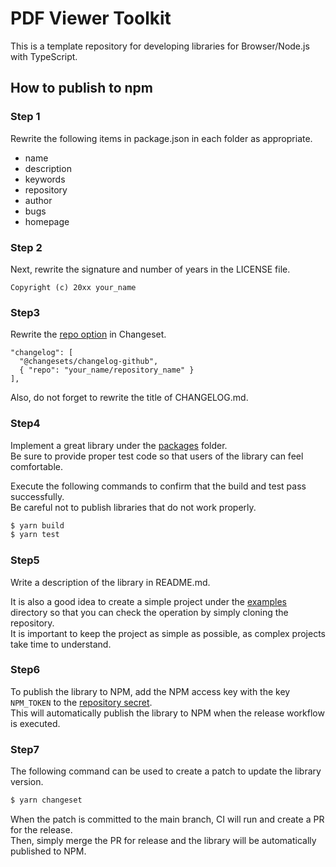 # PDF Viewer Toolkit

This is a template repository for developing libraries for Browser/Node.js with TypeScript.

## How to publish to npm

### Step 1

Rewrite the following items in package.json in each folder as appropriate.

* name
* description
* keywords
* repository
* author
* bugs
* homepage

### Step 2

Next, rewrite the signature and number of years in the LICENSE file.

```
Copyright (c) 20xx your_name
```

### Step3

Rewrite the [repo option](./.changeset/config.json) in Changeset.  

```
"changelog": [
  "@changesets/changelog-github",
  { "repo": "your_name/repository_name" }
],
```

Also, do not forget to rewrite the title of CHANGELOG.md.

### Step4

Implement a great library under the [packages](./packages) folder.  
Be sure to provide proper test code so that users of the library can feel comfortable.

Execute the following commands to confirm that the build and test pass successfully.  
Be careful not to publish libraries that do not work properly.

```bash
$ yarn build
$ yarn test
```

### Step5

Write a description of the library in README.md.

It is also a good idea to create a simple project under the [examples](./examples) directory so that you can check the operation by simply cloning the repository.  
It is important to keep the project as simple as possible, as complex projects take time to understand.

### Step6

To publish the library to NPM, add the NPM access key with the key `NPM_TOKEN` to the [repository secret](../../settings/secrets/actions).  
This will automatically publish the library to NPM when the release workflow is executed.

### Step7

The following command can be used to create a patch to update the library version.

```bash
$ yarn changeset
```

When the patch is committed to the main branch, CI will run and create a PR for the release.  
Then, simply merge the PR for release and the library will be automatically published to NPM.

